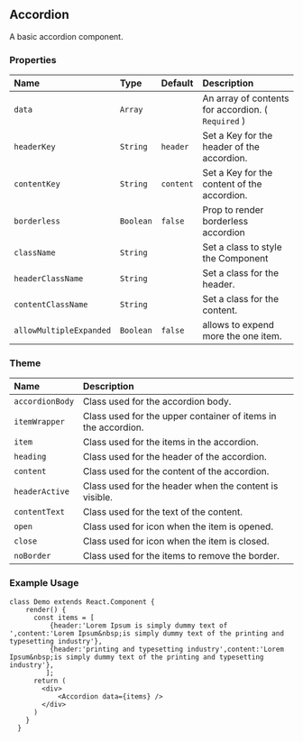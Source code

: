 ## Accordion

A basic accordion component.

### Properties
| Name | Type | Default | Description |
|:-----|:-----|:-----|:-----|
| `data` | `Array` | &nbsp; | An array of contents for accordion. ( `Required` ) |
| `headerKey` | `String` | `header` | Set a Key for the header of the accordion. | 
| `contentKey` | `String` | `content` | Set a Key for the content of the accordion.|
| `borderless` | `Boolean` | `false` | Prop to render borderless accordion |
| `className` | `String` | &nbsp; | Set a class to style the Component|
| `headerClassName` | `String` | &nbsp;| Set a class for the header.|
| `contentClassName` | `String` | &nbsp;| Set a class for the content.|
| `allowMultipleExpanded` | `Boolean` | `false`| allows to expend more the one item.|

### Theme

| Name     | Description|
|:---------|:-----------|
| `accordionBody` | Class used for the accordion body.|
| `itemWrapper` | Class used for the upper container of items in the accordion.|
| `item` | Class used for the items in the accordion.|
| `heading` | Class used for the header of the accordion.|
| `content` | Class used for the content of the accordion.|
| `headerActive` | Class used for the header when the content is visible.|
| `contentText` | Class used for the text of the content.|
| `open` | Class used for icon when the item is opened.|
| `close` | Class used for icon when the item is closed.|
| `noBorder` | Class used for the items to remove the border.|




### Example Usage
```
class Demo extends React.Component {
    render() {
      const items = [
          {header:'Lorem Ipsum is simply dummy text of ',content:'Lorem Ipsum&nbsp;is simply dummy text of the printing and typesetting industry'},
          {header:'printing and typesetting industry',content:'Lorem Ipsum&nbsp;is simply dummy text of the printing and typesetting industry'},
         ];
      return (
        <div>
            <Accordion data={items} />
        </div>
      )
    }
  }
```
